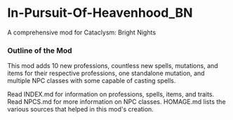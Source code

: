 # In-Pursuit-Of-Heavenhood_BN
A comprehensive mod for Cataclysm: Bright Nights
### Outline of the Mod
This mod adds 10 new professions, countless new spells, mutations, and items for their respective professions, one standalone mutation, and multiple NPC classes with some capable of casting spells.

Read INDEX.md for information on professions, spells, items, and traits. Read NPCS.md for more information on NPC classes. HOMAGE.md lists the various sources that helped in this mod's creation.
